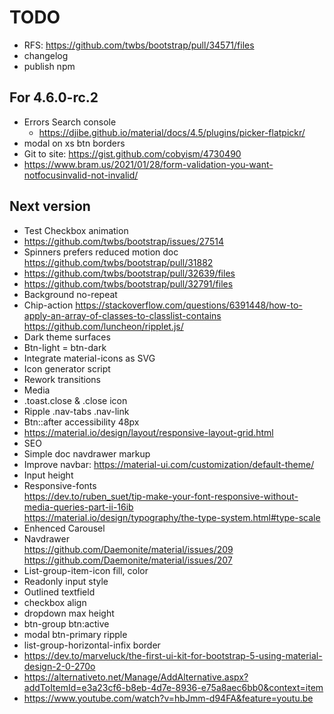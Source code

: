 # TODO

- RFS: https://github.com/twbs/bootstrap/pull/34571/files
- changelog
- publish npm

## For 4.6.0-rc.2

- Errors Search console
  - https://djibe.github.io/material/docs/4.5/plugins/picker-flatpickr/
- modal on xs btn borders
- Git to site: https://gist.github.com/cobyism/4730490
- https://www.bram.us/2021/01/28/form-validation-you-want-notfocusinvalid-not-invalid/

## Next version

- Test Checkbox animation
- https://github.com/twbs/bootstrap/issues/27514
- Spinners prefers reduced motion doc  
https://github.com/twbs/bootstrap/pull/31882
- https://github.com/twbs/bootstrap/pull/32639/files
- https://github.com/twbs/bootstrap/pull/32791/files
- Background no-repeat
- Chip-action https://stackoverflow.com/questions/6391448/how-to-apply-an-array-of-classes-to-classlist-contains https://github.com/luncheon/ripplet.js/
- Dark theme surfaces
- Btn-light = btn-dark
- Integrate material-icons as SVG
- Icon generator script
- Rework transitions
- Media
- .toast.close & .close icon
- Ripple .nav-tabs .nav-link
- Btn::after accessibility 48px
- https://material.io/design/layout/responsive-layout-grid.html
- SEO
- Simple doc navdrawer markup
- Improve navbar: https://material-ui.com/customization/default-theme/
- Input height
- Responsive-fonts  
https://dev.to/ruben_suet/tip-make-your-font-responsive-without-media-queries-part-ii-16ib  
https://material.io/design/typography/the-type-system.html#type-scale
- Enhenced Carousel
- Navdrawer  
https://github.com/Daemonite/material/issues/209  
https://github.com/Daemonite/material/issues/207  
- List-group-item-icon fill, color
- Readonly input style
- Outlined textfield
- checkbox align
- dropdown max height
- btn-group btn:active
- modal btn-primary ripple
- list-group-horizontal-infix border
- https://dev.to/marveluck/the-first-ui-kit-for-bootstrap-5-using-material-design-2-0-270o
- https://alternativeto.net/Manage/AddAlternative.aspx?addToItemId=e3a23cf6-b8eb-4d7e-8936-e75a8aec6bb0&context=item
- https://www.youtube.com/watch?v=hbJmm-d94FA&feature=youtu.be
